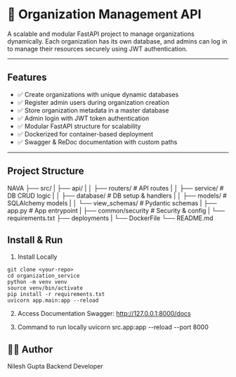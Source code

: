 # 🏢 Organization Management API

A scalable and modular FastAPI project to manage organizations dynamically. Each organization has its own database, and admins can log in to manage their resources securely using JWT authentication.

---

## Features

- ✅ Create organizations with unique dynamic databases
- ✅ Register admin users during organization creation
- ✅ Store organization metadata in a master database
- ✅ Admin login with JWT token authentication
- ✅ Modular FastAPI structure for scalability
- ✅ Dockerized for container-based deployment
- ✅ Swagger & ReDoc documentation with custom paths

---

## Project Structure
NAVA
├── src/
|   ├── api/
|   │    ├── routers/ # API routes
|   │    ├── service/ # DB CRUD logic
|   │    ├── database/ # DB setup & handlers
|   │    ├── models/ # SQLAlchemy models
|   │    └── view_schemas/ # Pydantic schemas
|   ├── app.py # App entrypoint
|   ├── common/security # Security & config
|   └── requirements.txt
├── deployments
|       └── DockerFile
└── README.md




## Install & Run

1. Install Locally

```
git clone <your-repo>
cd organization_service
python -m venv venv
source venv/bin/activate
pip install -r requirements.txt
uvicorn app.main:app --reload
```

2. Access Documentation
Swagger: http://127.0.0.1:8000/docs

3. Command to run locally
uvicorn src.app:app --reload --port 8000



## 🧑‍💻 Author
Nilesh Gupta
Backend Developer
